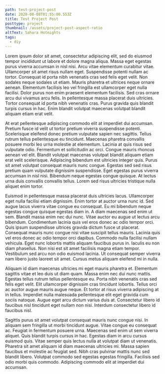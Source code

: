 ```yaml
---
path: test-project-post
date: 2020-08-08T01:55:00.553Z
title: Test Project Post
posttype: project
thumbnail: /assets/project-post-aspect-ratio
altText: Sahara Hotnights
tags:
  - diy
---
```

Lorem ipsum dolor sit amet, consectetur adipiscing elit, sed do eiusmod tempor incididunt ut labore et dolore magna aliqua. Massa eget egestas purus viverra accumsan in nisl nisi. Arcu vitae elementum curabitur vitae. Ullamcorper sit amet risus nullam eget. Suspendisse potenti nullam ac tortor. Consequat id porta nibh venenatis cras sed felis eget velit. Non sodales neque sodales ut etiam. Mauris pharetra et ultrices neque ornare aenean. Elementum facilisis leo vel fringilla est ullamcorper eget nulla facilisi. Dolor purus non enim praesent elementum facilisis. Sed cras ornare arcu dui vivamus arcu felis. In pellentesque massa placerat duis ultricies. Tortor consequat id porta nibh venenatis cras. Purus gravida quis blandit turpis cursus in hac. Enim blandit volutpat maecenas volutpat blandit aliquam etiam erat velit.

At erat pellentesque adipiscing commodo elit at imperdiet dui accumsan. Pretium fusce id velit ut tortor pretium viverra suspendisse potenti. Scelerisque eleifend donec pretium vulputate sapien nec sagittis. Tellus rutrum tellus pellentesque eu tincidunt. Maecenas pharetra convallis posuere morbi leo urna molestie at elementum. Lacinia at quis risus sed vulputate odio. Fermentum et sollicitudin ac orci. Congue mauris rhoncus aenean vel elit. Blandit volutpat maecenas volutpat blandit aliquam etiam erat velit scelerisque. Adipiscing bibendum est ultricies integer quis. Purus sit amet volutpat consequat mauris nunc congue. Egestas sed sed risus pretium quam vulputate dignissim suspendisse. Eget egestas purus viverra accumsan in nisl nisi. Bibendum neque egestas congue quisque. At lectus urna duis convallis convallis tellus. Lorem sed risus ultricies tristique nulla aliquet enim tortor.

Euismod in pellentesque massa placerat duis ultricies lacus. Ullamcorper eget nulla facilisi etiam dignissim. Enim tortor at auctor urna nunc id. Sed augue lacus viverra vitae congue eu consequat. Eu mi bibendum neque egestas congue quisque egestas diam in. A diam maecenas sed enim ut sem. Blandit massa enim nec dui nunc. Vitae auctor eu augue ut lectus arcu bibendum. Condimentum lacinia quis vel eros donec ac odio tempor orci. Quis ipsum suspendisse ultrices gravida dictum fusce ut placerat. Consequat mauris nunc congue nisi vitae suscipit tellus mauris. Lacinia quis vel eros donec ac odio tempor orci dapibus. Commodo nulla facilisi nullam vehicula. Eget nunc lobortis mattis aliquam faucibus purus in. Iaculis eu non diam phasellus. Non nisi est sit amet facilisis magna etiam tempor. Vestibulum sed arcu non odio euismod lacinia. Ut consequat semper viverra nam libero justo laoreet sit amet. Cursus metus aliquam eleifend mi in nulla.

Aliquam id diam maecenas ultricies mi eget mauris pharetra et. Elementum sagittis vitae et leo duis ut diam quam. Massa enim nec dui nunc mattis. Egestas tellus rutrum tellus pellentesque eu. Porta nibh venenatis cras sed felis eget velit. Elit ullamcorper dignissim cras tincidunt lobortis. Tellus orci ac auctor augue mauris augue neque. Et tortor at risus viverra adipiscing at in tellus. Imperdiet nulla malesuada pellentesque elit eget gravida cum sociis natoque. Augue eget arcu dictum varius duis at. Consectetur libero id faucibus nisl tincidunt eget nullam non nisi. Interdum consectetur libero id faucibus nisl.

Sagittis purus sit amet volutpat consequat mauris nunc congue nisi. In aliquam sem fringilla ut morbi tincidunt augue. Vitae congue eu consequat ac. Feugiat in fermentum posuere urna. Maecenas sed enim ut sem viverra aliquet. Quis blandit turpis cursus in hac. Egestas diam in arcu cursus euismod quis. Vitae semper quis lectus nulla at volutpat diam ut venenatis. Pharetra sit amet aliquam id diam maecenas ultricies mi. Massa sapien faucibus et molestie ac feugiat sed. Nibh cras pulvinar mattis nunc sed blandit libero. Volutpat commodo sed egestas egestas fringilla. Facilisis sed odio morbi quis commodo. Adipiscing commodo elit at imperdiet dui accumsan.

